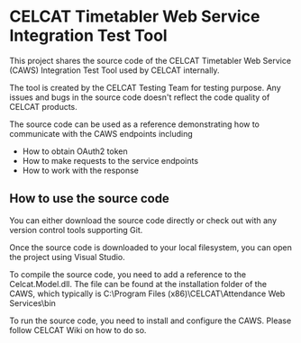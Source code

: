 # CELCAT Timetabler Web Service Integration Test Tool


This project shares the source code of the CELCAT Timetabler Web Service (CAWS) Integration Test Tool used by CELCAT internally.

The tool is created by the CELCAT Testing Team for testing purpose. Any issues and bugs in the source code doesn't reflect the code quality of CELCAT products.

The source code can be used as a reference demonstrating how to communicate with the CAWS endpoints including
 * How to obtain OAuth2 token
 * How to make requests to the service endpoints
 * How to work with the response

## How to use the source code

You can either download the source code directly or check out with any version control tools supporting Git.

Once the source code is downloaded to your local filesystem, you can open the project using Visual Studio.

To compile the source code, you need to add a reference to the Celcat.Model.dll. The file can be found at the installation folder of the CAWS, which typically is C:\Program Files (x86)\CELCAT\Attendance Web Services\bin

To run the source code, you need to install and configure the CAWS. Please follow CELCAT Wiki on how to do so.
